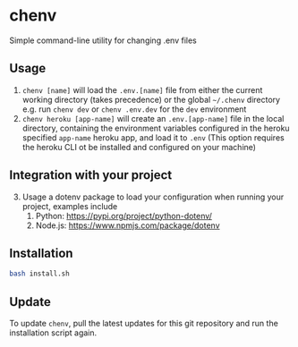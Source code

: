 # chenv
Simple command-line utility for changing .env files

## Usage
1. `chenv [name]` will load the `.env.[name]` file from either the current working directory (takes precedence) or the global `~/.chenv` directory
    e.g. run `chenv dev` or `chenv .env.dev` for the `dev` environment
2. `chenv heroku [app-name]` will create an `.env.[app-name]` file in the local directory, containing the environment variables configured in the heroku specified `app-name` heroku app, and load it to `.env` (This option requires the heroku CLI ot be installed and configured on your machine)

## Integration with your project
3. Usage a dotenv package to load your configuration when running your project, examples include
    1. Python: https://pypi.org/project/python-dotenv/
    2. Node.js: https://www.npmjs.com/package/dotenv 

## Installation
```bash
bash install.sh
```

## Update
To update `chenv`, pull the latest updates for this git repository and run the installation script again.
